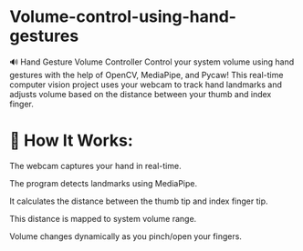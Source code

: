 # Volume-control-using-hand-gestures

🔊 Hand Gesture Volume Controller
Control your system volume using hand gestures with the help of OpenCV, MediaPipe, and Pycaw! This real-time computer vision project uses your webcam to track hand landmarks and adjusts volume based on the distance between your thumb and index finger.

# 📸 How It Works:

The webcam captures your hand in real-time.

The program detects landmarks using MediaPipe.

It calculates the distance between the thumb tip and index finger tip.

This distance is mapped to system volume range.

Volume changes dynamically as you pinch/open your fingers.


